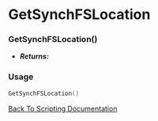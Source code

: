 # GetSynchFSLocation

### GetSynchFSLocation()
- ***Returns:*** 

### Usage

```Lua
GetSynchFSLocation()
```


[Back To Scripting Documentation](../README.md)
